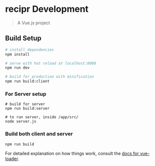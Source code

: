 # recipr Development

> A Vue.js project

## Build Setup

``` bash
# install dependencies
npm install

# serve with hot reload at localhost:8080
npm run dev

# build for production with minification
npm run build:client
```

### For Server setup
```
# build for server
npm run build:server

# to run server, inside /app/src/
node server.js
```

### Build both client and server
```
npm run build
```


For detailed explanation on how things work, consult the [docs for vue-loader](http://vuejs.github.io/vue-loader).
